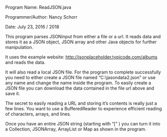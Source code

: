 Program Name: ReadJSON.java

Programmer/Author: Nancy Schorr

Date: July 23, 2016 / 2018

This program parses JSONinput from either a file or a url. It reads data and stores it as a JSON object, JSON array and other Java objects for further manipulation.

It uses the example website: http://jsonplaceholder.typicode.com/albums and reads the data.

It will also read a local JSON file. For the program to complete successfully you need to either create a JSON file named “C:\jasondata2.json” or use any name and change the name inside the program. To easily create a JSON file you can download the data contained in the file url above and save it.

The secret to easily reading a URL and storing it’s contents is really just a few lines. You want to use a BufferedReader to experience efficient reading of characters, arrays, and lines.

Once you have an entire JSON string (starting with “[” ) you can turn it into a Collection, JSONArray, ArrayList or Map as shown in the program.
